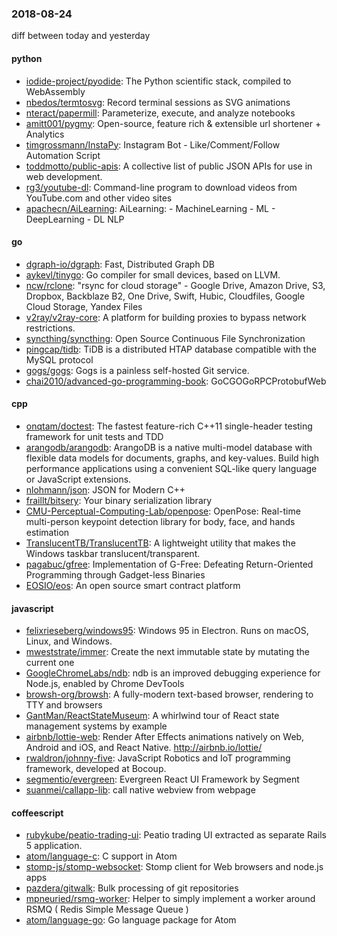 ### 2018-08-24
diff between today and yesterday

#### python
* [iodide-project/pyodide](https://github.com/iodide-project/pyodide): The Python scientific stack, compiled to WebAssembly
* [nbedos/termtosvg](https://github.com/nbedos/termtosvg): Record terminal sessions as SVG animations
* [nteract/papermill](https://github.com/nteract/papermill):  Parameterize, execute, and analyze notebooks
* [amitt001/pygmy](https://github.com/amitt001/pygmy): Open-source, feature rich & extensible url shortener + Analytics 
* [timgrossmann/InstaPy](https://github.com/timgrossmann/InstaPy):  Instagram Bot - Like/Comment/Follow Automation Script
* [toddmotto/public-apis](https://github.com/toddmotto/public-apis): A collective list of public JSON APIs for use in web development.
* [rg3/youtube-dl](https://github.com/rg3/youtube-dl): Command-line program to download videos from YouTube.com and other video sites
* [apachecn/AiLearning](https://github.com/apachecn/AiLearning): AiLearning:  - MachineLearning - ML - DeepLearning - DL NLP

#### go
* [dgraph-io/dgraph](https://github.com/dgraph-io/dgraph): Fast, Distributed Graph DB
* [aykevl/tinygo](https://github.com/aykevl/tinygo): Go compiler for small devices, based on LLVM.
* [ncw/rclone](https://github.com/ncw/rclone): "rsync for cloud storage" - Google Drive, Amazon Drive, S3, Dropbox, Backblaze B2, One Drive, Swift, Hubic, Cloudfiles, Google Cloud Storage, Yandex Files
* [v2ray/v2ray-core](https://github.com/v2ray/v2ray-core): A platform for building proxies to bypass network restrictions.
* [syncthing/syncthing](https://github.com/syncthing/syncthing): Open Source Continuous File Synchronization
* [pingcap/tidb](https://github.com/pingcap/tidb): TiDB is a distributed HTAP database compatible with the MySQL protocol
* [gogs/gogs](https://github.com/gogs/gogs): Gogs is a painless self-hosted Git service.
* [chai2010/advanced-go-programming-book](https://github.com/chai2010/advanced-go-programming-book):  GoCGOGoRPCProtobufWeb

#### cpp
* [onqtam/doctest](https://github.com/onqtam/doctest): The fastest feature-rich C++11 single-header testing framework for unit tests and TDD
* [arangodb/arangodb](https://github.com/arangodb/arangodb):  ArangoDB is a native multi-model database with flexible data models for documents, graphs, and key-values. Build high performance applications using a convenient SQL-like query language or JavaScript extensions.
* [nlohmann/json](https://github.com/nlohmann/json): JSON for Modern C++
* [fraillt/bitsery](https://github.com/fraillt/bitsery): Your binary serialization library
* [CMU-Perceptual-Computing-Lab/openpose](https://github.com/CMU-Perceptual-Computing-Lab/openpose): OpenPose: Real-time multi-person keypoint detection library for body, face, and hands estimation
* [TranslucentTB/TranslucentTB](https://github.com/TranslucentTB/TranslucentTB): A lightweight utility that makes the Windows taskbar translucent/transparent.
* [pagabuc/gfree](https://github.com/pagabuc/gfree): Implementation of G-Free: Defeating Return-Oriented Programming through Gadget-less Binaries
* [EOSIO/eos](https://github.com/EOSIO/eos): An open source smart contract platform

#### javascript
* [felixrieseberg/windows95](https://github.com/felixrieseberg/windows95):  Windows 95 in Electron. Runs on macOS, Linux, and Windows.
* [mweststrate/immer](https://github.com/mweststrate/immer): Create the next immutable state by mutating the current one
* [GoogleChromeLabs/ndb](https://github.com/GoogleChromeLabs/ndb): ndb is an improved debugging experience for Node.js, enabled by Chrome DevTools
* [browsh-org/browsh](https://github.com/browsh-org/browsh): A fully-modern text-based browser, rendering to TTY and browsers
* [GantMan/ReactStateMuseum](https://github.com/GantMan/ReactStateMuseum): A whirlwind tour of React state management systems by example
* [airbnb/lottie-web](https://github.com/airbnb/lottie-web): Render After Effects animations natively on Web, Android and iOS, and React Native. http://airbnb.io/lottie/
* [rwaldron/johnny-five](https://github.com/rwaldron/johnny-five): JavaScript Robotics and IoT programming framework, developed at Bocoup.
* [segmentio/evergreen](https://github.com/segmentio/evergreen):  Evergreen React UI Framework by Segment
* [suanmei/callapp-lib](https://github.com/suanmei/callapp-lib): call native webview from webpage

#### coffeescript
* [rubykube/peatio-trading-ui](https://github.com/rubykube/peatio-trading-ui): Peatio trading UI extracted as separate Rails 5 application.
* [atom/language-c](https://github.com/atom/language-c): C support in Atom
* [stomp-js/stomp-websocket](https://github.com/stomp-js/stomp-websocket): Stomp client for Web browsers and node.js apps
* [pazdera/gitwalk](https://github.com/pazdera/gitwalk): Bulk processing of git repositories
* [mpneuried/rsmq-worker](https://github.com/mpneuried/rsmq-worker): Helper to simply implement a worker around RSMQ ( Redis Simple Message Queue )
* [atom/language-go](https://github.com/atom/language-go): Go language package for Atom

